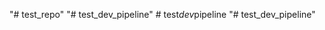 "# test_repo" 
"# test_dev_pipeline" 
#   t e s t _ d e v _ p i p e l i n e  
 "# test_dev_pipeline" 
